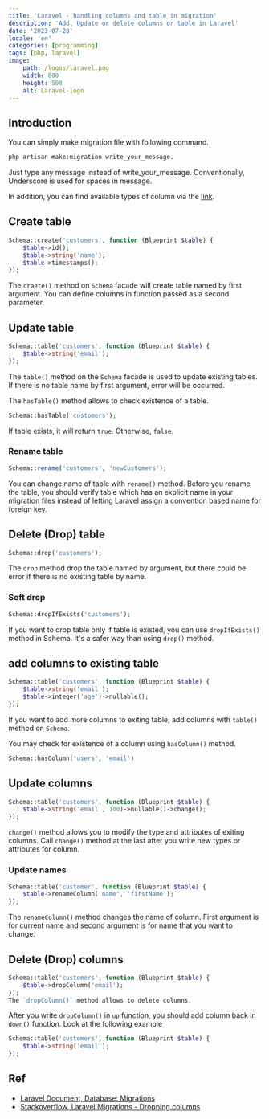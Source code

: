 ```yaml
---
title: 'Laravel - handling columns and table in migration'
description: 'Add, Update or delete columns or table in Laravel'
date: '2023-07-28'
locale: 'en'
categories: [programming]
tags: [php, laravel]
image:
    path: /logos/laravel.png
    width: 800
    height: 500
    alt: Laravel-logo 
---
```

## Introduction
You can simply make migration file with following command.
```bash
php artisan make:migration write_your_message.
```
Just type any message instead of write_your_message. Conventionally, Underscore is used for spaces in message.

In addition, you can find available types of column via the [link](https://laravel.com/docs/10.x/migrations#available-column-types). 

## Create table
```php
Schema::create('customers', function (Blueprint $table) {
    $table->id();
    $table->string('name');
    $table->timestamps();
});
```
The `craete()` method on `Schema` facade will create table named by first argument. You can define columns in function passed as a second parameter.

## Update table
```php
Schema::table('customers', function (Blueprint $table) {
    $table->string('email');
});
```
The `table()` method on the `Schema` facade is used to update existing tables.
If there is no table name by first argument, error will be occurred.

The `hasTable()` method allows to check existence of a table.
```php
Schema::hasTable('customers');
```
If table exists, it will return `true`. Otherwise, `false`.

### Rename table
```php
Schema::rename('customers', 'newCustomers');
```
You can change name of table with `rename()` method. 
Before you rename the table, you should verify table which has an explicit name in your migration files instead of letting Laravel assign a convention based name for foreign key.

## Delete (Drop) table
```php
Schema::drop('customers');
```
The `drop` method drop the table named by argument, but there could be error if there is no existing table by name.

### Soft drop
```php
Schema::dropIfExists('customers');
```
If you want to drop table only if table is existed, you can use `dropIfExists()` method in Schema. 
It's a safer way than using `drop()` method.

## add columns to existing table
```php
Schema::table('customers', function (Blueprint $table) {
	$table->string('email');
	$table->integer('age')->nullable();
});
```
If you want to add more columns to exiting table, add columns with `table()` method on `Schema`.

You may check for existence of a column using `hasColumn()` method.
```php
Schema::hasColumn('users', 'email')
```

## Update columns
```php
Schema::table('customers', function (Blueprint $table) {
    $table->string('email', 100)->nullable()->change();
});
```
`change()` method allows you to modify the type and attributes  of exiting columns.
Call `change()` method at the last after you write new types or attributes for column.

### Update names
```php
Schema::table('customer', function (Blueprint $table) {
    $table->renameColumn('name', 'firstName');
});
```
The `renameColumn()` method changes the name of column. First argument is for current name and second argument is for name that you want to change.

## Delete (Drop) columns
```php
Schema::table('customers', function (Blueprint $table) {
    $table->dropColumn('email');
});
The `dropColumn()` method allows to delete columns.

```
After you write `dropColumn()` in `up` function, you should add column back in `down()` function. Look at the following example
```php
Schema::table('customers', function (Blueprint $table) {
    $table->string('email');
});
```

## Ref
- [Laravel Document, Database: Migrations](https://laravel.com/docs/10.x/migrations)
- [Stackoverflow, Laravel Migrations - Dropping columns](https://stackoverflow.com/questions/45819718/laravel-migrations-dropping-columns)
